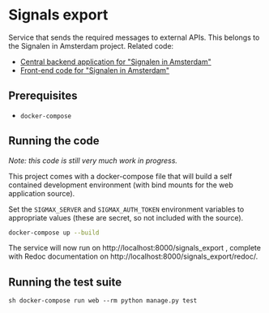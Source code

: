 # Signals export
Service that sends the required messages to external APIs. This belongs to the
Signalen in Amsterdam project. Related code:
* [Central backend application for "Signalen in Amsterdam"](https://github.com/Amsterdam/signals)
* [Front-end code for "Signalen in Amsterdam"](https://github.com/Amsterdam/signals-frontend)

## Prerequisites

* `docker-compose`


## Running the code

*Note: this code is still very much work in progress.*

This project comes with a docker-compose file that will build a self contained development
environment (with bind mounts for the web application source).

Set the `SIGMAX_SERVER` and `SIGMAX_AUTH_TOKEN` environment variables to appropriate
values (these are secret, so not included with the source).

```sh
docker-compose up --build
```

The service will now run on http://localhost:8000/signals_export , complete with Redoc documentation
on http://localhost:8000/signals_export/redoc/.

## Running the test suite

``sh
docker-compose run web --rm python manage.py test
``
